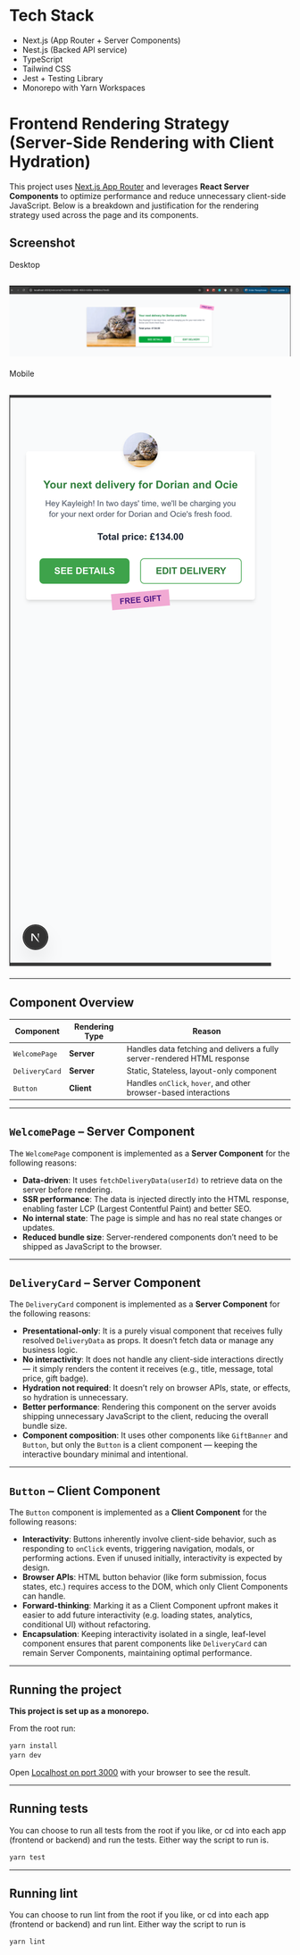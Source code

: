 # Tech Stack

- Next.js (App Router + Server Components)
- Nest.js (Backed API service)
- TypeScript
- Tailwind CSS
- Jest + Testing Library
- Monorepo with Yarn Workspaces

# Frontend Rendering Strategy (Server-Side Rendering with Client Hydration)

This project uses [Next.js App Router](https://nextjs.org/docs/app/building-your-application/routing) and leverages **React Server Components** to optimize performance and reduce unnecessary client-side JavaScript. Below is a breakdown and justification for the rendering strategy used across the page and its components.

## Screenshot

Desktop

## ![Welcome Page Screenshot](./screenshot-desktop.png)

Mobile

## ![Welcome Page Screenshot](./screenshot-mobile.png)

---

## Component Overview

| Component      | Rendering Type | Reason                                                                   |
| -------------- | -------------- | ------------------------------------------------------------------------ |
| `WelcomePage`  | **Server**     | Handles data fetching and delivers a fully server-rendered HTML response |
| `DeliveryCard` | **Server**     | Static, Stateless, layout-only component                                 |
| `Button`       | **Client**     | Handles `onClick`, `hover`, and other browser-based interactions         |

---

## `WelcomePage` – Server Component

The `WelcomePage` component is implemented as a **Server Component** for the following reasons:

- **Data-driven**: It uses `fetchDeliveryData(userId)` to retrieve data on the server before rendering.
- **SSR performance**: The data is injected directly into the HTML response, enabling faster LCP (Largest Contentful Paint) and better SEO.
- **No internal state**: The page is simple and has no real state changes or updates.
- **Reduced bundle size**: Server-rendered components don’t need to be shipped as JavaScript to the browser.

---

## `DeliveryCard` – Server Component

The `DeliveryCard` component is implemented as a **Server Component** for the following reasons:

- **Presentational-only**: It is a purely visual component that receives fully resolved `DeliveryData` as props. It doesn’t fetch data or manage any business logic.
- **No interactivity**: It does not handle any client-side interactions directly — it simply renders the content it receives (e.g., title, message, total price, gift badge).
- **Hydration not required**: It doesn’t rely on browser APIs, state, or effects, so hydration is unnecessary.
- **Better performance**: Rendering this component on the server avoids shipping unnecessary JavaScript to the client, reducing the overall bundle size.
- **Component composition**: It uses other components like `GiftBanner` and `Button`, but only the `Button` is a client component — keeping the interactive boundary minimal and intentional.

---

## `Button` – Client Component

The `Button` component is implemented as a **Client Component** for the following reasons:

- **Interactivity**: Buttons inherently involve client-side behavior, such as responding to `onClick` events, triggering navigation, modals, or performing actions. Even if unused initially, interactivity is expected by design.
- **Browser APIs**: HTML button behavior (like form submission, focus states, etc.) requires access to the DOM, which only Client Components can handle.
- **Forward-thinking**: Marking it as a Client Component upfront makes it easier to add future interactivity (e.g. loading states, analytics, conditional UI) without refactoring.
- **Encapsulation**: Keeping interactivity isolated in a single, leaf-level component ensures that parent components like `DeliveryCard` can remain Server Components, maintaining optimal performance.

---

## Running the project

**This project is set up as a monorepo.**

From the root run:

```bash
yarn install
yarn dev
```

Open [Localhost on port 3000](http://localhost:3000/welcome/ff535484-6880-4653-b06e-89983ecf4ed5) with your browser to see the result.

---

## Running tests

You can choose to run all tests from the root if you like, or cd into each app (frontend or backend) and run the tests. Either way the script to run is.

```bash
yarn test
```

---

## Running lint

You can choose to run lint from the root if you like, or cd into each app (frontend or backend) and run lint. Either way the script to run is

```bash
yarn lint
```
